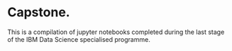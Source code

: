 # Capstone.

This is a compilation of jupyter notebooks completed during the last stage of the IBM Data Science specialised programme.
